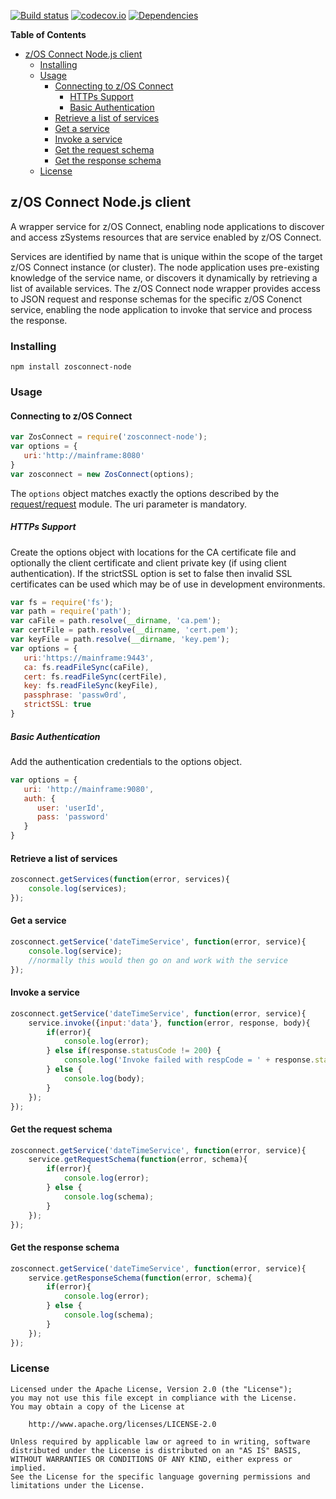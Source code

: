 [![Build status](https://travis-ci.org/zosconnect/zosconnect-node.svg?branch=master)](https://travis-ci.org/zosconnect/zosconnect-node)
[![codecov.io](http://codecov.io/github/zosconnect/zosconnect-node/coverage.svg?branch=master)](http://codecov.io/github/zosconnect/zosconnect-node?branch=master)
[![Dependencies](https://david-dm.org/zosconnect/zosconnect-node.svg)](https://david-dm.org/zosconnect/zosconnect-node)

<!-- START doctoc generated TOC please keep comment here to allow auto update -->
<!-- DON'T EDIT THIS SECTION, INSTEAD RE-RUN doctoc TO UPDATE -->
**Table of Contents**

- [z/OS Connect Node.js client](#zos-connect-nodejs-client)
  - [Installing](#installing)
  - [Usage](#usage)
    - [Connecting to z/OS Connect](#connecting-to-zos-connect)
      - [HTTPs Support](#https-support)
      - [Basic Authentication](#basic-authentication)
    - [Retrieve a list of services](#retrieve-a-list-of-services)
    - [Get a service](#get-a-service)
    - [Invoke a service](#invoke-a-service)
    - [Get the request schema](#get-the-request-schema)
    - [Get the response schema](#get-the-response-schema)
  - [License](#license)

<!-- END doctoc generated TOC please keep comment here to allow auto update -->

## z/OS Connect Node.js client

A wrapper service for z/OS Connect, enabling node applications to discover and access zSystems resources
that are service enabled by z/OS Connect.

Services are identified by name that is unique within the scope of the target z/OS Connect instance
(or cluster). The node application uses pre-existing knowledge of the service name, or discovers it
dynamically by retrieving a list of available services. The z/OS Connect node wrapper provides access
to JSON request and response schemas for the specific z/OS Conenct service, enabling the node
application to invoke that service and process the response.

### Installing

```
npm install zosconnect-node
```

### Usage

#### Connecting to z/OS Connect

```js
var ZosConnect = require('zosconnect-node');
var options = {
   uri:'http://mainframe:8080'
}
var zosconnect = new ZosConnect(options);
```
The `options` object matches exactly the options described by the [request/request](https://github.com/request/request) module. The uri parameter is mandatory.

##### HTTPs Support
Create the options object with locations for the CA certificate file and optionally the client certificate and client private key (if using client authentication). If the strictSSL option is set to false then invalid SSL certificates can be used which may be of use in development environments.
```js
var fs = require('fs');
var path = require('path');
var caFile = path.resolve(__dirname, 'ca.pem');
var certFile = path.resolve(__dirname, 'cert.pem');
var keyFile = path.resolve(__dirname, 'key.pem');
var options = {
   uri:'https://mainframe:9443',
   ca: fs.readFileSync(caFile),
   cert: fs.readFileSync(certFile),
   key: fs.readFileSync(keyFile),
   passphrase: 'passw0rd',
   strictSSL: true
}
```

##### Basic Authentication
Add the authentication credentials to the options object.
```js
var options = {
   uri: 'http://mainframe:9080',
   auth: {
      user: 'userId',
      pass: 'password'
   }
}
```

#### Retrieve a list of services

```js
zosconnect.getServices(function(error, services){
    console.log(services);
});
```

#### Get a service

```js
zosconnect.getService('dateTimeService', function(error, service){
    console.log(service);
    //normally this would then go on and work with the service
});
```

#### Invoke a service

```js
zosconnect.getService('dateTimeService', function(error, service){
    service.invoke({input:'data'}, function(error, response, body){
        if(error){
            console.log(error);
        } else if(response.statusCode != 200) {
            console.log('Invoke failed with respCode = ' + response.statusCode);
        } else {
            console.log(body);
        }
    });
});
```

#### Get the request schema

```js
zosconnect.getService('dateTimeService', function(error, service){
    service.getRequestSchema(function(error, schema){
        if(error){
            console.log(error);
        } else {
            console.log(schema);
        }
    });
});
```

#### Get the response schema

```js
zosconnect.getService('dateTimeService', function(error, service){
    service.getResponseSchema(function(error, schema){
        if(error){
            console.log(error);
        } else {
            console.log(schema);
        }
    });
});
```

### License
```
Licensed under the Apache License, Version 2.0 (the "License");
you may not use this file except in compliance with the License.
You may obtain a copy of the License at

    http://www.apache.org/licenses/LICENSE-2.0

Unless required by applicable law or agreed to in writing, software
distributed under the License is distributed on an "AS IS" BASIS,
WITHOUT WARRANTIES OR CONDITIONS OF ANY KIND, either express or implied.
See the License for the specific language governing permissions and
limitations under the License.
```
